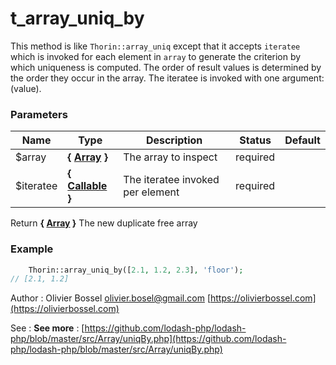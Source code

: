 # t_array_uniq_by

This method is like `Thorin::array_uniq` except that it accepts `iteratee` which is
invoked for each element in `array` to generate the criterion by which
uniqueness is computed. The order of result values is determined by the
order they occur in the array. The iteratee is invoked with one argument:
(value).



### Parameters
Name  |  Type  |  Description  |  Status  |  Default
------------  |  ------------  |  ------------  |  ------------  |  ------------
$array  |  **{ [Array](http://php.net/manual/en/language.types.array.php) }**  |  The array to inspect  |  required  |
$iteratee  |  **{ [Callable](http://php.net/manual/en/language.types.callable.php) }**  |  The iteratee invoked per element  |  required  |

Return **{ [Array](http://php.net/manual/en/language.types.array.php) }** The new duplicate free array

### Example
```php
	Thorin::array_uniq_by([2.1, 1.2, 2.3], 'floor');
// [2.1, 1.2]
```
Author : Olivier Bossel [olivier.bosel@gmail.com](mailto:olivier.bosel@gmail.com) [https://olivierbossel.com](https://olivierbossel.com)

See : **See more** : [https://github.com/lodash-php/lodash-php/blob/master/src/Array/uniqBy.php](https://github.com/lodash-php/lodash-php/blob/master/src/Array/uniqBy.php)